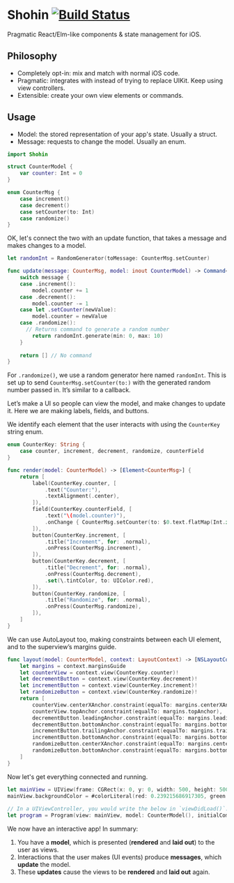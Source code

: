 # Shohin [![Build Status](https://travis-ci.org/RoyalIcing/Shohin.svg?branch=master)](https://travis-ci.org/RoyalIcing/Shohin)

Pragmatic React/Elm-like components & state management for iOS.

## Philosophy

- Completely opt-in: mix and match with normal iOS code.
- Pragmatic: integrates with instead of trying to replace UIKit. Keep using view controllers.
- Extensible: create your own view elements or commands.

## Usage

- Model: the stored representation of your app's state. Usually a struct.
- Message: requests to change the model. Usually an enum.

~~~swift
import Shohin

struct CounterModel {
	var counter: Int = 0
}

enum CounterMsg {
	case increment()
	case decrement()
	case setCounter(to: Int)
	case randomize()
}
~~~

OK, let's connect the two with an update function, that takes a message and makes changes to a model.

~~~swift
let randomInt = RandomGenerator(toMessage: CounterMsg.setCounter)

func update(message: CounterMsg, model: inout CounterModel) -> Command<CounterMsg> {
	switch message {
	case .increment():
		model.counter += 1
	case .decrement():
		model.counter -= 1
	case let .setCounter(newValue):
		model.counter = newValue
	case .randomize():
	  // Returns command to generate a random number
		return randomInt.generate(min: 0, max: 10)
	}
	
	return [] // No command
}
~~~

For `.randomize()`, we use a random generator here named `randomInt`. This is set up to send `CounterMsg.setCounter(to:)` with the generated random number passed in. It’s similar to a callback.

Let’s make a UI so people can view the model, and make changes to update it. Here we are making labels, fields, and buttons.

We identify each element that the user interacts with using the `CounterKey` string enum.

~~~swift
enum CounterKey: String {
	case counter, increment, decrement, randomize, counterField
}

func render(model: CounterModel) -> [Element<CounterMsg>] {
	return [
		label(CounterKey.counter, [
			.text("Counter:"),
			.textAlignment(.center),
		]),
		field(CounterKey.counterField, [
			.text("\(model.counter)"),
			.onChange { CounterMsg.setCounter(to: $0.text.flatMap(Int.init) ?? 0) }
		]),
		button(CounterKey.increment, [
			.title("Increment", for: .normal),
			.onPress(CounterMsg.increment),
		]),
		button(CounterKey.decrement, [
			.title("Decrement", for: .normal),
			.onPress(CounterMsg.decrement),
			.set(\.tintColor, to: UIColor.red),
		]),
		button(CounterKey.randomize, [
			.title("Randomize", for: .normal),
			.onPress(CounterMsg.randomize),
		]),
	]
}
~~~

We can use AutoLayout too, making constraints between each UI element, and to the superview’s margins guide.

~~~swift
func layout(model: CounterModel, context: LayoutContext) -> [NSLayoutConstraint] {
	let margins = context.marginsGuide
	let counterView = context.view(CounterKey.counter)!
	let decrementButton = context.view(CounterKey.decrement)!
	let incrementButton = context.view(CounterKey.increment)!
	let randomizeButton = context.view(CounterKey.randomize)!
	return [
		counterView.centerXAnchor.constraint(equalTo: margins.centerXAnchor),
		counterView.topAnchor.constraint(equalTo: margins.topAnchor),
		decrementButton.leadingAnchor.constraint(equalTo: margins.leadingAnchor),
		decrementButton.bottomAnchor.constraint(equalTo: margins.bottomAnchor),
		incrementButton.trailingAnchor.constraint(equalTo: margins.trailingAnchor),
		incrementButton.bottomAnchor.constraint(equalTo: margins.bottomAnchor),
		randomizeButton.centerXAnchor.constraint(equalTo: margins.centerXAnchor),
		randomizeButton.bottomAnchor.constraint(equalTo: margins.bottomAnchor),
	]
}
~~~

Now let's get everything connected and running.

~~~swift
let mainView = UIView(frame: CGRect(x: 0, y: 0, width: 500, height: 500))
mainView.backgroundColor = #colorLiteral(red: 0.239215686917305, green: 0.674509823322296, blue: 0.968627452850342, alpha: 1.0)
		
// In a UIViewController, you would write the below in `viewDidLoad()`.
let program = Program(view: mainView, model: CounterModel(), initialCommand: [], update: update, render: render, layout: layout)
~~~

We now have an interactive app! In summary:

1. You have a **model**, which is presented (**rendered** and **laid out**) to the user as views.
2. Interactions that the user makes (UI events) produce **messages**, which **update** the model.
3. These **updates** cause the views to be **rendered** and **laid out** again.
